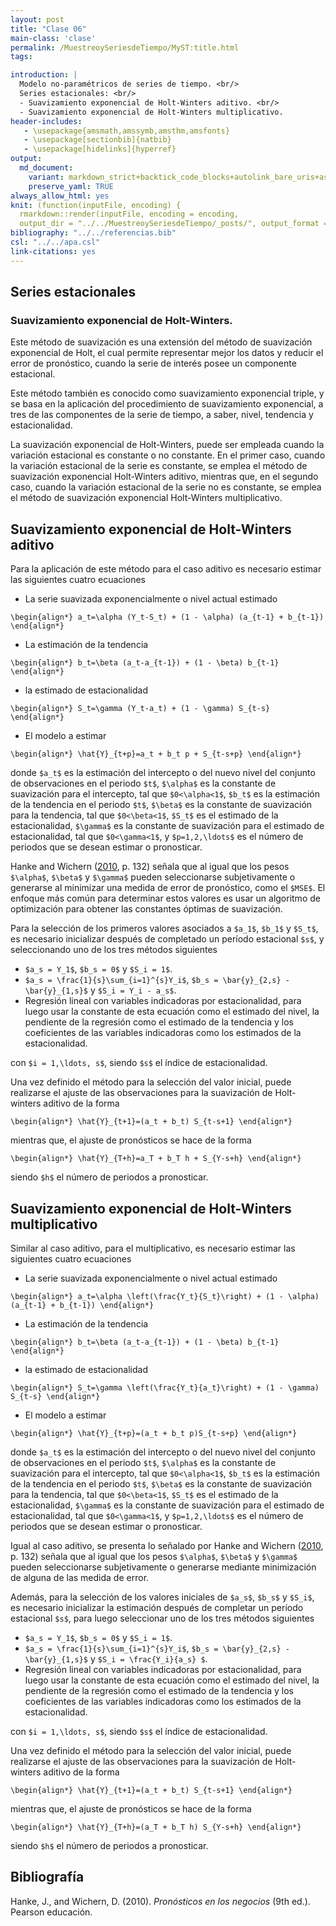 ```yaml
---
layout: post
title: "Clase 06"
main-class: 'clase'
permalink: /MuestreoySeriesdeTiempo/MyST:title.html
tags:

introduction: |
  Modelo no-paramétricos de series de tiempo. <br/>
  Series estacionales: <br/>
  - Suavizamiento exponencial de Holt-Winters aditivo. <br/>
  - Suavizamiento exponencial de Holt-Winters multiplicativo.
header-includes:
   - \usepackage{amsmath,amssymb,amsthm,amsfonts}
   - \usepackage[sectionbib]{natbib}
   - \usepackage[hidelinks]{hyperref}
output:
  md_document:
    variant: markdown_strict+backtick_code_blocks+autolink_bare_uris+ascii_identifiers+tex_math_single_backslash
    preserve_yaml: TRUE
always_allow_html: yes   
knit: (function(inputFile, encoding) {
  rmarkdown::render(inputFile, encoding = encoding,
  output_dir = "../../MuestreoySeriesdeTiempo/_posts/", output_format = "all"  ) })
bibliography: "../../referencias.bib"
csl: "../../apa.csl"
link-citations: yes
---
```








Series estacionales
-------------------

### Suavizamiento exponencial de Holt-Winters.

Este método de suavización es una extensión del método de suavización
exponencial de Holt, el cual permite representar mejor los datos y
reducir el error de pronóstico, cuando la serie de interés posee un
componente estacional.

Este método también es conocido como suavizamiento exponencial triple, y
se basa en la aplicación del procedimiento de suavizamiento exponencial,
a tres de las componentes de la serie de tiempo, a saber, nivel,
tendencia y estacionalidad.

La suavización exponencial de Holt-Winters, puede ser empleada cuando la
variación estacional es constante o no constante. En el primer caso,
cuando la variación estacional de la serie es constante, se emplea el
método de suavización exponencial Holt-Winters aditivo, mientras que, en
el segundo caso, cuando la variación estacional de la serie no es
constante, se emplea el método de suavización exponencial Holt-Winters
multiplicativo.

Suavizamiento exponencial de Holt-Winters aditivo
-------------------------------------------------

Para la aplicación de este método para el caso aditivo es necesario
estimar las siguientes cuatro ecuaciones

-   La serie suavizada exponencialmente o nivel actual estimado

`\begin{align*} a_t=\alpha (Y_t-S_t) + (1 - \alpha) (a_{t-1} + b_{t-1}) \end{align*}`

-   La estimación de la tendencia

`\begin{align*} b_t=\beta (a_t-a_{t-1}) + (1 - \beta) b_{t-1} \end{align*}`

-   la estimado de estacionalidad

`\begin{align*} S_t=\gamma (Y_t-a_t) + (1 - \gamma) S_{t-s} \end{align*}`

-   El modelo a estimar

`\begin{align*} \hat{Y}_{t+p}=a_t + b_t p + S_{t-s+p} \end{align*}`

donde `$a_t$` es la estimación del intercepto o del nuevo nivel del
conjunto de observaciones en el periodo `$t$`, `$\alpha$` es la
constante de suavización para el intercepto, tal que `$0<\alpha<1$`,
`$b_t$` es la estimación de la tendencia en el periodo `$t$`, `$\beta$`
es la constante de suavización para la tendencia, tal que `$0<\beta<1$`,
`$S_t$` es el estimado de la estacionalidad, `$\gamma$` es la constante
de suavización para el estimado de estacionalidad, tal que
`$0<\gamma<1$`, y `$p=1,2,\ldots$` es el número de periodos que se
desean estimar o pronosticar.

Hanke and Wichern ([2010](#ref-Hanke2010), p. 132) señala que al igual
que los pesos `$\alpha$`, `$\beta$` y `$\gamma$` pueden seleccionarse
subjetivamente o generarse al minimizar una medida de error de
pronóstico, como el `$MSE$`. El enfoque más común para determinar estos
valores es usar un algoritmo de optimización para obtener las constantes
óptimas de suavización.

Para la selección de los primeros valores asociados a `$a_1$`, `$b_1$` y
`$S_t$`, es necesario inicializar después de completado un período
estacional `$s$`, y seleccionando uno de los tres métodos siguientes

-   `$a_s = Y_1$`, `$b_s = 0$` y `$S_i = 1$`.
-   `$a_s = \frac{1}{s}\sum_{i=1}^{s}Y_i$`,
    `$b_s = \bar{y}_{2,s} - \bar{y}_{1,s}$` y `$S_i = Y_i - a_s$`.
-   Regresión lineal con variables indicadoras por estacionalidad, para
    luego usar la constante de esta ecuación como el estimado del nivel,
    la pendiente de la regresión como el estimado de la tendencia y los
    coeficientes de las variables indicadoras como los estimados de la
    estacionalidad.

con `$i = 1,\ldots, s$`, siendo `$s$` el índice de estacionalidad.

Una vez definido el método para la selección del valor inicial, puede
realizarse el ajuste de las observaciones para la suavización de
Holt-winters aditivo de la forma

`\begin{align*} \hat{Y}_{t+1}=(a_t + b_t) S_{t-s+1} \end{align*}`

mientras que, el ajuste de pronósticos se hace de la forma

`\begin{align*} \hat{Y}_{T+h}=a_T + b_T h + S_{Y-s+h} \end{align*}`

siendo `$h$` el número de periodos a pronosticar.

Suavizamiento exponencial de Holt-Winters multiplicativo
--------------------------------------------------------

Similar al caso aditivo, para el multiplicativo, es necesario estimar
las siguientes cuatro ecuaciones

-   La serie suavizada exponencialmente o nivel actual estimado

`\begin{align*} a_t=\alpha \left(\frac{Y_t}{S_t}\right) + (1 - \alpha) (a_{t-1} + b_{t-1}) \end{align*}`

-   La estimación de la tendencia

`\begin{align*} b_t=\beta (a_t-a_{t-1}) + (1 - \beta) b_{t-1} \end{align*}`

-   la estimado de estacionalidad

`\begin{align*} S_t=\gamma \left(\frac{Y_t}{a_t}\right) + (1 - \gamma) S_{t-s} \end{align*}`

-   El modelo a estimar

`\begin{align*} \hat{Y}_{t+p}=(a_t + b_t p)S_{t-s+p} \end{align*}`

donde `$a_t$` es la estimación del intercepto o del nuevo nivel del
conjunto de observaciones en el periodo `$t$`, `$\alpha$` es la
constante de suavización para el intercepto, tal que `$0<\alpha<1$`,
`$b_t$` es la estimación de la tendencia en el periodo `$t$`, `$\beta$`
es la constante de suavización para la tendencia, tal que `$0<\beta<1$`,
`$S_t$` es el estimado de la estacionalidad, `$\gamma$` es la constante
de suavización para el estimado de estacionalidad, tal que
`$0<\gamma<1$`, y `$p=1,2,\ldots$` es el número de periodos que se
desean estimar o pronosticar.

Igual al caso aditivo, se presenta lo señalado por Hanke and Wichern
([2010](#ref-Hanke2010), p. 132) señala que al igual que los pesos
`$\alpha$`, `$\beta$` y `$\gamma$` pueden seleccionarse subjetivamente o
generarse mediante minimización de alguna de las medida de error.

Además, para la selección de los valores iniciales de `$a_s$`, `$b_s$` y
`$S_i$`, es necesario inicializar la estimación después de completar un
período estacional `$s$`, para luego seleccionar uno de los tres métodos
siguientes

-   `$a_s = Y_1$`, `$b_s = 0$` y `$S_i = 1$`.
-   `$a_s = \frac{1}{s}\sum_{i=1}^{s}Y_i$`,
    `$b_s = \bar{y}_{2,s} - \bar{y}_{1,s}$` y
    `$S_i = \frac{Y_i}{a_s} $`.
-   Regresión lineal con variables indicadoras por estacionalidad, para
    luego usar la constante de esta ecuación como el estimado del nivel,
    la pendiente de la regresión como el estimado de la tendencia y los
    coeficientes de las variables indicadoras como los estimados de la
    estacionalidad.

con `$i = 1,\ldots, s$`, siendo `$s$` el índice de estacionalidad.

Una vez definido el método para la selección del valor inicial, puede
realizarse el ajuste de las observaciones para la suavización de
Holt-winters aditivo de la forma

`\begin{align*} \hat{Y}_{t+1}=(a_t + b_t) S_{t-s+1} \end{align*}`

mientras que, el ajuste de pronósticos se hace de la forma

`\begin{align*} \hat{Y}_{T+h}=(a_T + b_T h) S_{Y-s+h} \end{align*}`

siendo `$h$` el número de periodos a pronosticar.

Bibliografía
------------

Hanke, J., and Wichern, D. (2010). *Pronósticos en los negocios* (9th
ed.). Pearson educación.
